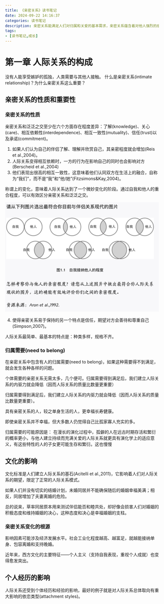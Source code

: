 ```yaml
---
title: 《亲密关系》读书笔记
date: 2024-09-22 14:16:37
categories: 读书笔记
description: 亲密关系能满足人们对归属和关爱的基本需求，亲密关系蕴含着对他人强烈的感情依恋，也常常会涉及与他人的相互依赖。众所周知，要抵御精神或身体疾病，任何人所能得到的最好保护，莫过于身边积极的社会支持网络。亲密关系能提供有意义且持久的社会支持网络，人们苦恼时可以向伴侣求助，而在伴侣需要时也能关照和帮助他们。
tags:
- [读书笔记,成长]
---
```


# 第一章 人际关系的构成

没有人能享受嫉妒的孤独，人类需要与其他人接触。
什么是亲密关系(intimate relationship)？为什么亲密关系这么重要？

## 亲密关系的性质和重要性

### 亲密关系的性质

亲密关系和泛泛之交至少在六个方面存在程度差异：了解(knowledge)、关心(care)、相互依赖性(interdependence)、相互一致性(mutuality)、信任(trust)以及承诺(commitment)。

1. 如果人们认为自己的伴侣了解、理解并欣赏自己，其亲密程度就会增加(Reis et al.,2004)。
2. 人际关系变得相互依赖时，一方的行为在影响自己的同时也会影响对方(Berscheid et al.,2004)
3. 他们表现出很高的相互一致性，这意味着他们认同双方在生活上的融合，自称为“我们”，而不是“我”和“他/她”(Fitzsimons&Kay,2004)。

称谓上的变化，意味着人际关系达到了一个微妙变化的阶段。通过自我和他人的重合程度，可以有效区分亲密关系和泛泛之交。

![p1.1 怎样考察你与他人的亲密程度](/images/亲密关系/p1.1.png)

4. 使得亲密关系易于保持的另一个特点是信任，期望对方会善待和尊重自己(Simpson,2007)。

人际关系最简单、最基本的特点是：种类多样，规格不齐。

### 归属需要(need to belong)

在亲密关系中包含有人的归属需要(need to belong)，如果这种需要得不到满足，就会发生各种各样的问题。

个体需要的亲密关系无需太多，几个便可。归属需要得到满足后，我们建立人际关系的内驱力就会降低（因而人际关系的质量比数量更重要）

归属需要得到满足后，我们建立人际关系的内驱力就会降低（因而人际关系的质量比数量更重要）。

具有亲密关系的人，较之单身生活的人，更幸福长寿健康。

即使亲密关系并不幸福，但大多数人仍觉得自己比孤家寡人充实的多。

归属需要的可能原因是：
在漫长的演化过程中，孤僻的人在远古时期存活和繁衍的概率更小，与他人建立持续而充满关爱的人际关系就更具有演化学上的适应意义，有这些特性的人的子女更可能生存和繁衍。这也慢慢

## 文化的影响

文化标准是人们建立人际关系的基石(Acitelli et al.,2011)，它影响着人们对人际关系的期望，限定了正常的人际关系模式。

如果人们并没有切实的结婚计划，未婚同居并不能确保随后的婚姻幸福美满；相反，同居增加了夫妻离婚的危险。

总的说来，草率同居原本用来测试伴侣能否和睦共处，却好像会损害人们对婚姻的积极态度和维持婚姻的决心，这种态度和决心是幸福婚姻的支柱。

### 亲密关系变化的根源

影响因素可能涉及经济发展水平。社会工业化程度越高、越富足，就越能接纳单身、包容离婚和支持晚婚。

近年来，西方文化的主要特征——个人主义（支持自我表现，重视个人成就）也变得愈发突出。

## 个人经历的影响

人际关系还受到个体经历和经验的影响，最好的例子就是对人际关系总体取向有重大影响的依恋类型(attachment styles)。


